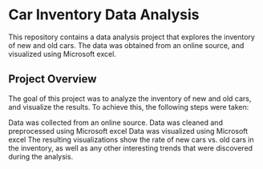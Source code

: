 # Car Inventory Data Analysis

This repository contains a data analysis project that explores the inventory of new and old cars. The data was obtained from an online source, and visualized using Microsoft excel.

## Project Overview
The goal of this project was to analyze the inventory of new and old cars, and visualize the results. To achieve this, the following steps were taken:

Data was collected from an online source.
Data was cleaned and preprocessed using Microsoft excel
Data was visualized using Microsoft excel
The resulting visualizations show the rate of new cars vs. old cars in the inventory, as well as any other interesting trends that were discovered during the analysis.
